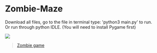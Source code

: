 # Zombie-Maze
Download all files, go to the file in terminal type: 'python3 main.py' to run. Or run through python IDLE. (You will need to install Pygame first)

![](https://www.gowtham.co.uk/assets/zombie_maze.gif)
<blockquote class="imgur-embed-pub" lang="en" data-id="a/4VE7DmP"  ><a href="//imgur.com/a/4VE7DmP">Zombie game</a></blockquote><script async src="//s.imgur.com/min/embed.js" charset="utf-8"></script>
